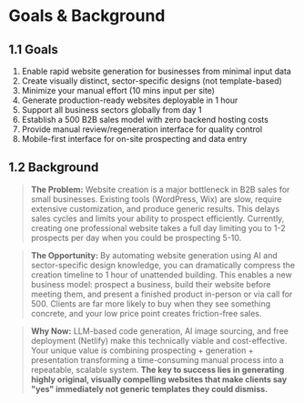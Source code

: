 # Goals & Background

## 1.1 Goals

1. Enable rapid website generation for businesses from minimal input data
2. Create visually distinct, sector-specific designs (not template-based)
3. Minimize your manual effort (10 mins input per site)
4. Generate production-ready websites deployable in 1 hour
5. Support all business sectors globally from day 1
6. Establish a 500 B2B sales model with zero backend hosting costs
7. Provide manual review/regeneration interface for quality control
8. Mobile-first interface for on-site prospecting and data entry

## 1.2 Background

> **The Problem:** Website creation is a major bottleneck in B2B sales for small businesses. Existing tools (WordPress, Wix) are slow, require extensive customization, and produce generic results. This delays sales cycles and limits your ability to prospect efficiently. Currently, creating one professional website takes a full day limiting you to 1-2 prospects per day when you could be prospecting 5-10.

> **The Opportunity:** By automating website generation using AI and sector-specific design knowledge, you can dramatically compress the creation timeline to 1 hour of unattended building. This enables a new business model: prospect a business, build their website before meeting them, and present a finished product in-person or via call for 500. Clients are far more likely to buy when they see something concrete, and your low price point creates friction-free sales.

> **Why Now:** LLM-based code generation, AI image sourcing, and free deployment (Netlify) make this technically viable and cost-effective. Your unique value is combining prospecting + generation + presentation transforming a time-consuming manual process into a repeatable, scalable system. **The key to success lies in generating highly original, visually compelling websites that make clients say "yes" immediately not generic templates they could dismiss.**
